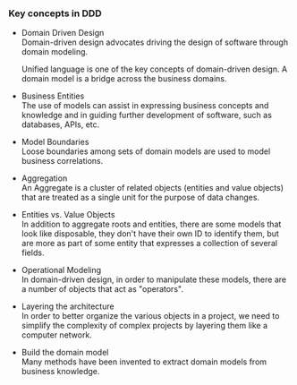 ### Key concepts in DDD

- Domain Driven Design  
    Domain-driven design advocates driving the design of software through domain modeling.  
      
    Unified language is one of the key concepts of domain-driven design. A domain model is a bridge across the business domains.  
    
- Business Entities  
    The use of models can assist in expressing business concepts and knowledge and in guiding further development of software, such as databases, APIs, etc.  
    
- Model Boundaries  
    Loose boundaries among sets of domain models are used to model business correlations.  
    
- Aggregation  
    An Aggregate is a cluster of related objects (entities and value objects) that are treated as a single unit for the purpose of data changes.  
    
- Entities vs. Value Objects  
    In addition to aggregate roots and entities, there are some models that look like disposable, they don't have their own ID to identify them, but are more as part of some entity that expresses a collection of several fields.  
    
- Operational Modeling  
    In domain-driven design, in order to manipulate these models, there are a number of objects that act as "operators".  
    
- Layering the architecture  
    In order to better organize the various objects in a project, we need to simplify the complexity of complex projects by layering them like a computer network.  
    
- Build the domain model  
    Many methods have been invented to extract domain models from business knowledge.